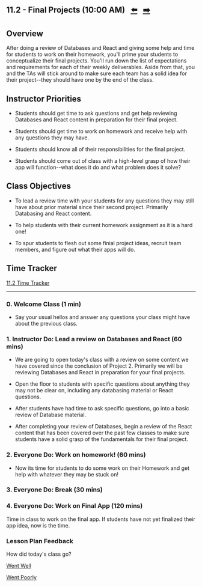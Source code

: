 ## 11.2 - Final Projects (10:00 AM) <!--links--> &nbsp; [⬅️](../01-Day/01-Day-LessonPlan.md) &nbsp; [➡️](../03-Day/03-Day-LessonPlan.md)

## Overview

After doing a review of Databases and React and giving some help and time for students to work on their homework, you'll prime your students to conceptualize their final projects. You'll run down the list of expectations and requirements for each of their weekly deliverables. Aside from that, you and the TAs will stick around to make sure each team has a solid idea for their project--they should have one by the end of the class.

## Instructor Priorities

* Students should get time to ask questions and get help reviewing Databases and React content in preparation for their final project.

* Students should get time to work on homework and receive help with any questions they may have.

* Students should know all of their responsibilities for the final project.

* Students should come out of class with a high-level grasp of how their app will function--what does it do and what problem does it solve?

## Class Objectives

* To lead a review time with your students for any questions they may still have about prior material since their second project. Primarily Databasing and React content.

* To help students with their current homework assignment as it is a hard one!

* To spur students to flesh out some finial project ideas, recruit team members, and figure out what their apps will do.

## Time Tracker

[11.2 Time Tracker](https://docs.google.com/spreadsheets/d/1-YrpsVVkVlu8IYmdkIWb-XSZOTOQXR6wjuTWmK5nWR8/edit?usp=sharing)

- - -

### 0. Welcome Class (1 min)

* Say your usual hellos and answer any questions your class might have about the previous class.

### 1. Instructor Do: Lead a review on Databases and React (60 mins)

* We are going to open today's class with a review on some content we have covered since the conclusion of Project 2. Primarily we will be reviewing Databases and React in preparation for your final projects.

* Open the floor to students with specific questions about anything they may not be clear on, including any databasing material or React questions.

* After students have had time to ask specific questions, go into a basic review of Database material.

* After completing your review of Databases, begin a review of the React content that has been covered over the past few classes to make sure students have a solid grasp of the fundamentals for their final project.

### 2. Everyone Do: Work on homework! (60 mins)

* Now its time for students to do some work on their Homework and get help with whatever they may be stuck on!

### 3. Everyone Do: Break (30 mins)

### 4. Everyone Do: Work on Final App (120 mins)

Time in class to work on the final app. If students have not yet finalized
their app idea, now is the time.

### Lesson Plan Feedback

How did today's class go?

[Went Well](http://www.surveygizmo.com/s3/4325914/FS-Curriculum-Feedback?format=ft&sentiment=positive&lesson=10.05)

[Went Poorly](http://www.surveygizmo.com/s3/4325914/FS-Curriculum-Feedback?format=ft&sentiment=negative&lesson=10.05)